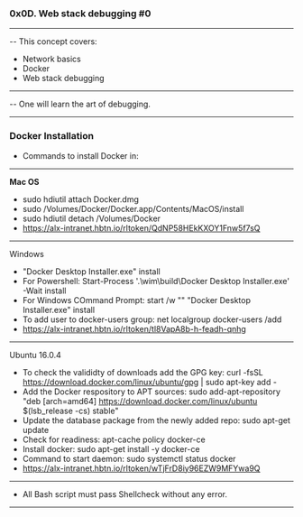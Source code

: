 ### 0x0D. Web stack debugging #0
---
-- This concept covers:
- Network basics
- Docker
- Web stack debugging

---
-- One will learn the art of debugging.

---

### Docker Installation
- Commands to install Docker in:
---
<b> Mac OS</b>
- sudo hdiutil attach Docker.dmg
- sudo /Volumes/Docker/Docker.app/Contents/MacOS/install
- sudo hdiutil detach /Volumes/Docker
- <a>https://alx-intranet.hbtn.io/rltoken/QdNP58HEkKXOY1Fnw5f7sQ</a>

---
<a> Windows</a>
- "Docker Desktop Installer.exe" install
- For Powershell: Start-Process '.\wim\build\Docker Desktop Installer.exe' -Wait install
- For Windows COmmand Prompt: start /w "" "Docker Desktop Installer.exe" install
- To add user to docker-users group: net localgroup docker-users <user> /add
- <a>https://alx-intranet.hbtn.io/rltoken/tl8VapA8b-h-feadh-qnhg</a>

---
<a>Ubuntu 16.0.4</a>
- To check the valididty of downloads add the GPG key: curl -fsSL https://download.docker.com/linux/ubuntu/gpg | sudo apt-key add -
- Add the Docker respository to APT sources: sudo add-apt-repository "deb [arch=amd64] https://download.docker.com/linux/ubuntu $(lsb_release -cs) stable"
- Update the database package from the newly added repo: sudo apt-get update
- Check for readiness: apt-cache policy docker-ce
- Install docker: sudo apt-get install -y docker-ce
- Command to start daemon: sudo systemctl status docker
- <a>https://alx-intranet.hbtn.io/rltoken/wTjFrD8iy96EZW9MFYwa9Q</a>

---
- All Bash script must pass Shellcheck without any error.

---

